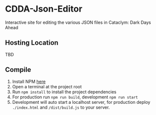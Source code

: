# CDDA-Json-Editor
Interactive site for editing the various JSON files in Cataclym: Dark Days Ahead

## Hosting Location
TBD

## Compile
1. Install NPM [here](https://www.npmjs.com/get-npm)
2. Open a terminal at the project root
3. Run `npm install` to install the project dependencies
4. For production run `npm run build`, development `npm run start`
5. Development will auto start a localhost server, for production deploy `./index.html` and `/dist/build.js` to your server.
